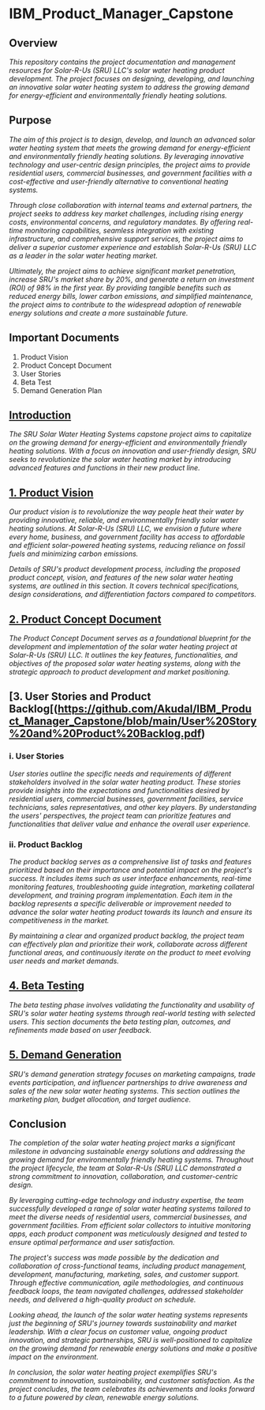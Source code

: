 # IBM_Product_Manager_Capstone

## Overview
*This repository contains the project documentation and management resources for Solar-R-Us (SRU) LLC's solar water heating product development. The project focuses on designing, developing, and launching an innovative solar water heating system to address the growing demand for energy-efficient and environmentally friendly heating solutions.*

## Purpose
*The aim of this project is to design, develop, and launch an advanced solar water heating system that meets the growing demand for energy-efficient and environmentally friendly heating solutions. By leveraging innovative technology and user-centric design principles, the project aims to provide residential users, commercial businesses, and government facilities with a cost-effective and user-friendly alternative to conventional heating systems.*

*Through close collaboration with internal teams and external partners, the project seeks to address key market challenges, including rising energy costs, environmental concerns, and regulatory mandates. By offering real-time monitoring capabilities, seamless integration with existing infrastructure, and comprehensive support services, the project aims to deliver a superior customer experience and establish Solar-R-Us (SRU) LLC as a leader in the solar water heating market.*

*Ultimately, the project aims to achieve significant market penetration, increase SRU's market share by 20%, and generate a return on investment (ROI) of 98% in the first year. By providing tangible benefits such as reduced energy bills, lower carbon emissions, and simplified maintenance, the project aims to contribute to the widespread adoption of renewable energy solutions and create a more sustainable future.*

## Important Documents
1. Product Vision
2. Product Concept Document
3. User Stories
4. Beta Test
5. Demand Generation Plan

## [Introduction](https://github.com/Akudal/IBM_Product_Manager_Capstone/blob/main/Capstone%20Scenario.pdf)
*The SRU Solar Water Heating Systems capstone project aims to capitalize on the growing demand for energy-efficient and environmentally friendly heating solutions. With a focus on innovation and user-friendly design, SRU seeks to revolutionize the solar water heating market by introducing advanced features and functions in their new product line.*

## [1. Product Vision](https://github.com/Akudal/IBM_Product_Manager_Capstone/blob/main/Product%20Vision.pdf)
*Our product vision is to revolutionize the way people heat their water by providing innovative, reliable, and environmentally friendly solar water heating solutions. At Solar-R-Us (SRU) LLC, we envision a future where every home, business, and government facility has access to affordable and efficient solar-powered heating systems, reducing reliance on fossil fuels and minimizing carbon emissions.* 

*Details of SRU's product development process, including the proposed product concept, vision, and features of the new solar water heating systems, are outlined in this section. It covers technical specifications, design considerations, and differentiation factors compared to competitors.*

## [2. Product Concept Document](https://github.com/Akudal/IBM_Product_Manager_Capstone/blob/main/Product%20Concept%20Document.pdf)
*The Product Concept Document serves as a foundational blueprint for the development and implementation of the solar water heating project at Solar-R-Us (SRU) LLC. It outlines the key features, functionalities, and objectives of the proposed solar water heating systems, along with the strategic approach to product development and market positioning.*

## [3. User Stories and Product Backlog[(https://github.com/Akudal/IBM_Product_Manager_Capstone/blob/main/User%20Story%20and%20Product%20Backlog.pdf)
### i. User Stories
*User stories outline the specific needs and requirements of different stakeholders involved in the solar water heating product. These stories provide insights into the expectations and functionalities desired by residential users, commercial businesses, government facilities, service technicians, sales representatives, and other key players. By understanding the users' perspectives, the project team can prioritize features and functionalities that deliver value and enhance the overall user experience.*

### ii. Product Backlog
*The product backlog serves as a comprehensive list of tasks and features prioritized based on their importance and potential impact on the project's success. It includes items such as user interface enhancements, real-time monitoring features, troubleshooting guide integration, marketing collateral development, and training program implementation. Each item in the backlog represents a specific deliverable or improvement needed to advance the solar water heating product towards its launch and ensure its competitiveness in the market.*

*By maintaining a clear and organized product backlog, the project team can effectively plan and prioritize their work, collaborate across different functional areas, and continuously iterate on the product to meet evolving user needs and market demands.*

## [4. Beta Testing](https://github.com/Akudal/IBM_Product_Manager_Capstone/blob/main/Beta%20Plan.pdf)
*The beta testing phase involves validating the functionality and usability of SRU's solar water heating systems through real-world testing with selected users. This section documents the beta testing plan, outcomes, and refinements made based on user feedback.*

## [5. Demand Generation](https://github.com/Akudal/IBM_Product_Manager_Capstone/blob/main/Demand%20Generation%20Plan.pdf)
*SRU's demand generation strategy focuses on marketing campaigns, trade events participation, and influencer partnerships to drive awareness and sales of the new solar water heating systems. This section outlines the marketing plan, budget allocation, and target audience.*

## Conclusion
*The completion of the solar water heating project marks a significant milestone in advancing sustainable energy solutions and addressing the growing demand for environmentally friendly heating systems. Throughout the project lifecycle, the team at Solar-R-Us (SRU) LLC demonstrated a strong commitment to innovation, collaboration, and customer-centric design.*

*By leveraging cutting-edge technology and industry expertise, the team successfully developed a range of solar water heating systems tailored to meet the diverse needs of residential users, commercial businesses, and government facilities. From efficient solar collectors to intuitive monitoring apps, each product component was meticulously designed and tested to ensure optimal performance and user satisfaction.*

*The project's success was made possible by the dedication and collaboration of cross-functional teams, including product management, development, manufacturing, marketing, sales, and customer support. Through effective communication, agile methodologies, and continuous feedback loops, the team navigated challenges, addressed stakeholder needs, and delivered a high-quality product on schedule.*

*Looking ahead, the launch of the solar water heating systems represents just the beginning of SRU's journey towards sustainability and market leadership. With a clear focus on customer value, ongoing product innovation, and strategic partnerships, SRU is well-positioned to capitalize on the growing demand for renewable energy solutions and make a positive impact on the environment.*

*In conclusion, the solar water heating project exemplifies SRU's commitment to innovation, sustainability, and customer satisfaction. As the project concludes, the team celebrates its achievements and looks forward to a future powered by clean, renewable energy solutions.*
